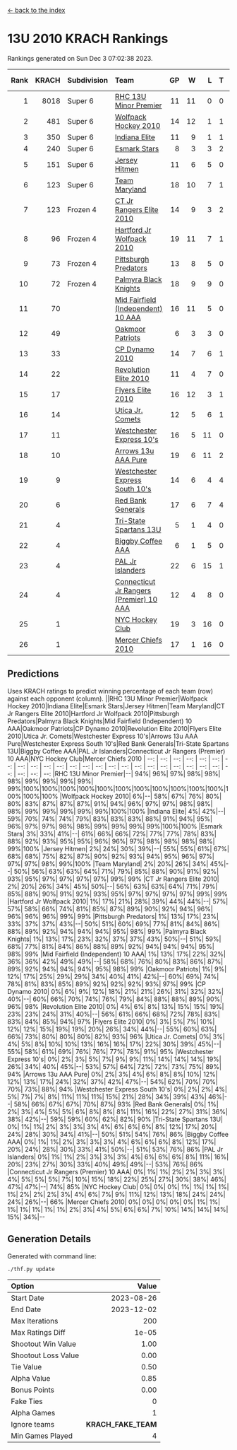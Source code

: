 [<- back to the index](readme.md)
# 13U 2010 KRACH Rankings
Rankings generated on Sun Dec  3 07:02:38 2023.

Rank|KRACH|Subdivision|Team|GP|W|L|T|OTW|OTL|SoS|Exp Wins|Win Diff
---:|---:|:---|:---|---:|---:|---:|---:|---:|---:|---:|---:|---:
1|8018|Super 6|[RHC 13U Minor Premier](https://gamesheetstats.com/seasons/3664/teams/140959/schedule)|11|11|0|0|2|0|113|11.8|-0.0
2|481|Super 6|[Wolfpack Hockey 2010](https://gamesheetstats.com/seasons/3664/teams/140960/schedule)|14|12|1|1|0|1|63|13.4|0.0
3|350|Super 6|[Indiana Elite](https://gamesheetstats.com/seasons/3664/teams/144350/schedule)|11|9|1|1|0|0|69|10.4|0.0
4|240|Super 6|[Esmark Stars](https://gamesheetstats.com/seasons/3664/teams/140972/schedule)|8|3|3|2|0|1|1901|4.8|-0.0
5|151|Super 6|[Jersey Hitmen](https://gamesheetstats.com/seasons/3664/teams/140961/schedule)|11|6|5|0|1|1|796|6.9|0.0
6|123|Super 6|[Team Maryland](https://gamesheetstats.com/seasons/3664/teams/140976/schedule)|18|10|7|1|1|0|940|11.4|0.0
7|123|Frozen 4|[CT Jr Rangers Elite 2010](https://gamesheetstats.com/seasons/3664/teams/140955/schedule)|14|9|3|2|1|0|581|10.9|0.0
8|96|Frozen 4|[Hartford Jr Wolfpack 2010](https://gamesheetstats.com/seasons/3664/teams/140957/schedule)|19|11|7|1|0|2|887|12.4|0.0
9|73|Frozen 4|[Pittsburgh Predators](https://gamesheetstats.com/seasons/3664/teams/140974/schedule)|13|8|5|0|0|0|98|8.9|0.0
10|72|Frozen 4|[Palmyra Black Knights](https://gamesheetstats.com/seasons/3664/teams/140973/schedule)|18|9|9|0|0|0|944|9.9|0.0
11|70||[Mid Fairfield (Independent) 10 AAA](https://gamesheetstats.com/seasons/3664/teams/140956/schedule)|16|11|5|0|2|0|85|11.9|0.0
12|49||[Oakmoor Patriots](https://gamesheetstats.com/seasons/3664/teams/162748/schedule)|6|3|3|0|0|0|122|3.9|0.0
13|33||[CP Dynamo 2010](https://gamesheetstats.com/seasons/3664/teams/140968/schedule)|14|7|6|1|1|1|85|8.4|0.0
14|22||[Revolution Elite 2010](https://gamesheetstats.com/seasons/3664/teams/140975/schedule)|11|4|7|0|0|0|89|4.9|0.0
15|17||[Flyers Elite 2010](https://gamesheetstats.com/seasons/3664/teams/140963/schedule)|16|12|3|1|0|0|6|13.4|0.0
16|14||[Utica Jr. Comets](https://gamesheetstats.com/seasons/3664/teams/140970/schedule)|12|5|6|1|2|0|41|6.4|0.0
17|11||[Westchester Express 10's](https://gamesheetstats.com/seasons/3664/teams/140967/schedule)|16|5|11|0|0|1|520|5.9|0.0
18|10||[Arrows 13u AAA Pure](https://gamesheetstats.com/seasons/3664/teams/140965/schedule)|19|6|11|2|0|0|86|7.9|0.0
19|9||[Westchester Express South 10's](https://gamesheetstats.com/seasons/3664/teams/140971/schedule)|14|6|4|4|0|1|14|8.9|0.0
20|6||[Red Bank Generals](https://gamesheetstats.com/seasons/3664/teams/140962/schedule)|17|6|7|4|0|1|12|8.9|0.0
21|4||[Tri-State Spartans 13U](https://gamesheetstats.com/seasons/3664/teams/144349/schedule)|5|1|4|0|1|0|81|1.9|0.0
22|4||[Biggby Coffee AAA](https://gamesheetstats.com/seasons/3664/teams/144347/schedule)|6|1|5|0|0|1|119|1.9|0.0
23|4||[PAL Jr Islanders](https://gamesheetstats.com/seasons/3664/teams/140969/schedule)|22|6|15|1|0|0|45|7.4|0.0
24|4||[Connecticut Jr Rangers (Premier) 10 AAA](https://gamesheetstats.com/seasons/3664/teams/140958/schedule)|12|4|8|0|0|0|21|4.9|0.0
25|1||[NYC Hockey Club](https://gamesheetstats.com/seasons/3664/teams/140966/schedule)|19|3|16|0|0|1|43|3.9|0.0
26|1||[Mercer Chiefs 2010](https://gamesheetstats.com/seasons/3664/teams/140964/schedule)|17|1|16|0|0|0|17|1.9|0.0

## Predictions
Uses KRACH ratings to predict winning percentage of each team (row) against each opponent (column).
||RHC 13U Minor Premier|Wolfpack Hockey 2010|Indiana Elite|Esmark Stars|Jersey Hitmen|Team Maryland|CT Jr Rangers Elite 2010|Hartford Jr Wolfpack 2010|Pittsburgh Predators|Palmyra Black Knights|Mid Fairfield (Independent) 10 AAA|Oakmoor Patriots|CP Dynamo 2010|Revolution Elite 2010|Flyers Elite 2010|Utica Jr. Comets|Westchester Express 10's|Arrows 13u AAA Pure|Westchester Express South 10's|Red Bank Generals|Tri-State Spartans 13U|Biggby Coffee AAA|PAL Jr Islanders|Connecticut Jr Rangers (Premier) 10 AAA|NYC Hockey Club|Mercer Chiefs 2010
| --: | --: | --: | --: | --: | --: | --: | --: | --: | --: | --: | --: | --: | --: | --: | --: | --: | --: | --: | --: | --: | --: | --: | --: | --: | --: | --: 
|RHC 13U Minor Premier|--| 94%| 96%| 97%| 98%| 98%| 98%| 99%| 99%| 99%| 99%| 99%|100%|100%|100%|100%|100%|100%|100%|100%|100%|100%|100%|100%|100%|100%
|Wolfpack Hockey 2010|  6%|--| 58%| 67%| 76%| 80%| 80%| 83%| 87%| 87%| 87%| 91%| 94%| 96%| 97%| 97%| 98%| 98%| 98%| 99%| 99%| 99%| 99%| 99%|100%|100%
|Indiana Elite|  4%| 42%|--| 59%| 70%| 74%| 74%| 79%| 83%| 83%| 83%| 88%| 91%| 94%| 95%| 96%| 97%| 97%| 98%| 98%| 99%| 99%| 99%| 99%|100%|100%
|Esmark Stars|  3%| 33%| 41%|--| 61%| 66%| 66%| 72%| 77%| 77%| 78%| 83%| 88%| 92%| 93%| 95%| 95%| 96%| 96%| 97%| 98%| 98%| 98%| 98%| 99%|100%
|Jersey Hitmen|  2%| 24%| 30%| 39%|--| 55%| 55%| 61%| 67%| 68%| 68%| 75%| 82%| 87%| 90%| 92%| 93%| 94%| 95%| 96%| 97%| 97%| 97%| 98%| 99%|100%
|Team Maryland|  2%| 20%| 26%| 34%| 45%|--| 50%| 56%| 63%| 63%| 64%| 71%| 79%| 85%| 88%| 90%| 91%| 92%| 93%| 95%| 97%| 97%| 97%| 97%| 99%| 99%
|CT Jr Rangers Elite 2010|  2%| 20%| 26%| 34%| 45%| 50%|--| 56%| 63%| 63%| 64%| 71%| 79%| 85%| 88%| 90%| 91%| 92%| 93%| 95%| 97%| 97%| 97%| 97%| 99%| 99%
|Hartford Jr Wolfpack 2010|  1%| 17%| 21%| 28%| 39%| 44%| 44%|--| 57%| 57%| 58%| 66%| 74%| 81%| 85%| 87%| 89%| 90%| 92%| 94%| 96%| 96%| 96%| 96%| 99%| 99%
|Pittsburgh Predators|  1%| 13%| 17%| 23%| 33%| 37%| 37%| 43%|--| 50%| 51%| 60%| 69%| 77%| 81%| 84%| 86%| 88%| 89%| 92%| 94%| 94%| 94%| 95%| 98%| 99%
|Palmyra Black Knights|  1%| 13%| 17%| 23%| 32%| 37%| 37%| 43%| 50%|--| 51%| 59%| 68%| 77%| 81%| 84%| 86%| 88%| 89%| 92%| 94%| 94%| 94%| 95%| 98%| 99%
|Mid Fairfield (Independent) 10 AAA|  1%| 13%| 17%| 22%| 32%| 36%| 36%| 42%| 49%| 49%|--| 58%| 68%| 76%| 80%| 83%| 86%| 87%| 89%| 92%| 94%| 94%| 94%| 95%| 98%| 99%
|Oakmoor Patriots|  1%|  9%| 12%| 17%| 25%| 29%| 29%| 34%| 40%| 41%| 42%|--| 60%| 69%| 74%| 78%| 81%| 83%| 85%| 89%| 92%| 92%| 92%| 93%| 97%| 99%
|CP Dynamo 2010|  0%|  6%|  9%| 12%| 18%| 21%| 21%| 26%| 31%| 32%| 32%| 40%|--| 60%| 66%| 70%| 74%| 76%| 79%| 84%| 88%| 88%| 89%| 90%| 96%| 98%
|Revolution Elite 2010|  0%|  4%|  6%|  8%| 13%| 15%| 15%| 19%| 23%| 23%| 24%| 31%| 40%|--| 56%| 61%| 66%| 68%| 72%| 78%| 83%| 83%| 84%| 85%| 94%| 97%
|Flyers Elite 2010|  0%|  3%|  5%|  7%| 10%| 12%| 12%| 15%| 19%| 19%| 20%| 26%| 34%| 44%|--| 55%| 60%| 63%| 66%| 73%| 80%| 80%| 80%| 82%| 93%| 96%
|Utica Jr. Comets|  0%|  3%|  4%|  5%|  8%| 10%| 10%| 13%| 16%| 16%| 17%| 22%| 30%| 39%| 45%|--| 55%| 58%| 61%| 69%| 76%| 76%| 77%| 78%| 91%| 95%
|Westchester Express 10's|  0%|  2%|  3%|  5%|  7%|  9%|  9%| 11%| 14%| 14%| 14%| 19%| 26%| 34%| 40%| 45%|--| 53%| 57%| 64%| 72%| 72%| 73%| 75%| 89%| 94%
|Arrows 13u AAA Pure|  0%|  2%|  3%|  4%|  6%|  8%|  8%| 10%| 12%| 12%| 13%| 17%| 24%| 32%| 37%| 42%| 47%|--| 54%| 62%| 70%| 70%| 70%| 73%| 88%| 94%
|Westchester Express South 10's|  0%|  2%|  2%|  4%|  5%|  7%|  7%|  8%| 11%| 11%| 11%| 15%| 21%| 28%| 34%| 39%| 43%| 46%|--| 58%| 66%| 67%| 67%| 70%| 87%| 93%
|Red Bank Generals|  0%|  1%|  2%|  3%|  4%|  5%|  5%|  6%|  8%|  8%|  8%| 11%| 16%| 22%| 27%| 31%| 36%| 38%| 42%|--| 59%| 59%| 60%| 62%| 82%| 90%
|Tri-State Spartans 13U|  0%|  1%|  1%|  2%|  3%|  3%|  3%|  4%|  6%|  6%|  6%|  8%| 12%| 17%| 20%| 24%| 28%| 30%| 34%| 41%|--| 50%| 51%| 54%| 76%| 86%
|Biggby Coffee AAA|  0%|  1%|  1%|  2%|  3%|  3%|  3%|  4%|  6%|  6%|  6%|  8%| 12%| 17%| 20%| 24%| 28%| 30%| 33%| 41%| 50%|--| 51%| 53%| 76%| 86%
|PAL Jr Islanders|  0%|  1%|  1%|  2%|  3%|  3%|  3%|  4%|  6%|  6%|  6%|  8%| 11%| 16%| 20%| 23%| 27%| 30%| 33%| 40%| 49%| 49%|--| 53%| 76%| 86%
|Connecticut Jr Rangers (Premier) 10 AAA|  0%|  1%|  1%|  2%|  2%|  3%|  3%|  4%|  5%|  5%|  5%|  7%| 10%| 15%| 18%| 22%| 25%| 27%| 30%| 38%| 46%| 47%| 47%|--| 74%| 85%
|NYC Hockey Club|  0%|  0%|  0%|  1%|  1%|  1%|  1%|  1%|  2%|  2%|  2%|  3%|  4%|  6%|  7%|  9%| 11%| 12%| 13%| 18%| 24%| 24%| 24%| 26%|--| 66%
|Mercer Chiefs 2010|  0%|  0%|  0%|  0%|  0%|  1%|  1%|  1%|  1%|  1%|  1%|  1%|  2%|  3%|  4%|  5%|  6%|  6%|  7%| 10%| 14%| 14%| 14%| 15%| 34%|--

## Generation Details

Generated with command line:
```
./thf.py update
```

| Option | Value |
| :----- | ----: |
| Start Date | 2023-08-26 |
| End Date | 2023-12-02 |
| Max Iterations | 200 |
| Max Ratings Diff | 1e-05 |
| Shootout Win Value | 1.00 |
| Shootout Loss Value | 0.00 |
| Tie Value | 0.50 |
| Alpha Value | 0.85 |
| Bonus Points | 0.00 |
| Fake Ties | 0 |
| Alpha Games | 1 |
| Ignore teams | __KRACH_FAKE_TEAM__ |
| Min Games Played | 4 |

